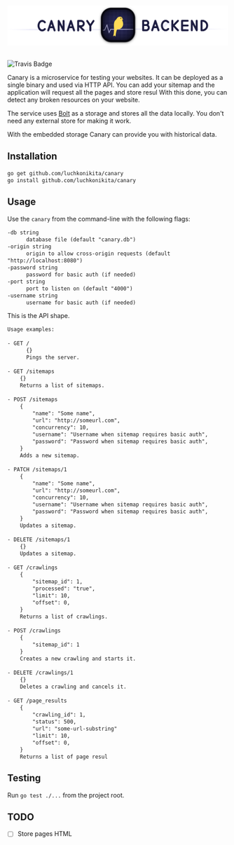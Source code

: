 <div align="center"><img src="https://github.com/luchkonikita/canary/blob/master/logo.png" width="800" /></div>

<br/>

![Travis Badge](https://travis-ci.org/luchkonikita/canary.svg?branch=master)

Canary is a microservice for testing your websites.
It can be deployed as a single binary and used via HTTP API.
You can add your sitemap and the application will request all the
pages and store resul With this done, you can detect any broken
resources on your website.

The service uses [Bolt](https://github.com/boltdb/bolt) as a storage and stores all
the data locally. You don't need any external store for making it work.

With the embedded storage Canary can provide you with historical data.

## Installation

```
go get github.com/luchkonikita/canary
go install github.com/luchkonikita/canary
```

## Usage

Use the `canary` from the command-line with the following flags:

```
-db string
      database file (default "canary.db")
-origin string
      origin to allow cross-origin requests (default "http://localhost:8080")
-password string
      password for basic auth (if needed)
-port string
      port to listen on (default "4000")
-username string
      username for basic auth (if needed)
```

This is the API shape.

```
Usage examples:

- GET /
      {}
      Pings the server.

- GET /sitemaps
	{}
	Returns a list of sitemaps.

- POST /sitemaps
	{
		"name": "Some name",
		"url": "http://someurl.com",
		"concurrency": 10,
		"username": "Username when sitemap requires basic auth",
		"password": "Password when sitemap requires basic auth",
	}
	Adds a new sitemap.

- PATCH /sitemaps/1
	{
		"name": "Some name",
		"url": "http://someurl.com",
		"concurrency": 10,
		"username": "Username when sitemap requires basic auth",
		"password": "Password when sitemap requires basic auth",
	}
	Updates a sitemap.

- DELETE /sitemaps/1
	{}
	Updates a sitemap.

- GET /crawlings
	{
		"sitemap_id": 1,
		"processed": "true",
		"limit": 10,
		"offset": 0,
	}
	Returns a list of crawlings.

- POST /crawlings
	{
		"sitemap_id": 1
	}
	Creates a new crawling and starts it.

- DELETE /crawlings/1
	{}
	Deletes a crawling and cancels it.

- GET /page_results
	{
		"crawling_id": 1,
		"status": 500,
		"url": "some-url-substring"
		"limit": 10,
		"offset": 0,
	}
	Returns a list of page resul
```

## Testing

Run `go test ./...` from the project root.

## TODO

- [ ] Store pages HTML
